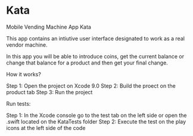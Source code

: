 # Kata
Mobile Vending Machine App Kata

This app contains an intiutive user interface designated to work as a real vendor machine.

In this app you will be able to introduce coins, get the current balance or change that balance for a product and then get your final change.

How it works?

Step 1: Open the project on Xcode 9.0
Step 2: Build the proect on the product tab
Step 3: Run the project

Run tests:

Step 1: In the Xcode console go to the test tab on the left side or open the .swift located on the KataTests folder
Step 2: Execute the test on the play icons at the left side of the code
